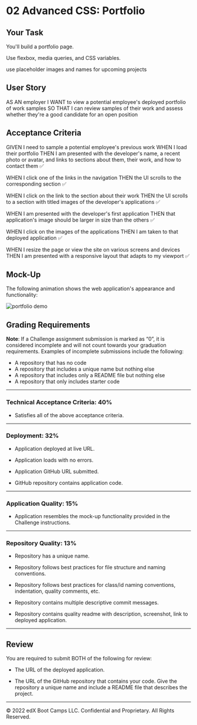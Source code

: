 # 02 Advanced CSS: Portfolio

## Your Task

You'll build a portfolio page. 

Use flexbox, media queries, and CSS variables.

use placeholder images and names for upcoming projects 

## User Story

AS AN employer
I WANT to view a potential employee's deployed portfolio of work samples
SO THAT I can review samples of their work and assess whether they're a good candidate for an open position


## Acceptance Criteria


GIVEN I need to sample a potential employee's previous work
WHEN I load their portfolio
THEN I am presented with the developer's name, a recent photo or avatar, and links to sections about them, their work, and how to contact them ✅

WHEN I click one of the links in the navigation
THEN the UI scrolls to the corresponding section ✅

WHEN I click on the link to the section about their work
THEN the UI scrolls to a section with titled images of the developer's applications ✅

WHEN I am presented with the developer's first application
THEN that application's image should be larger in size than the others ✅

WHEN I click on the images of the applications
THEN I am taken to that deployed application ✅

WHEN I resize the page or view the site on various screens and devices
THEN I am presented with a responsive layout that adapts to my viewport ✅


## Mock-Up

The following animation shows the web application's appearance and functionality:

![portfolio demo](02-advanced-css-homework-demo.gif)

## Grading Requirements

 **Note**: If a Challenge assignment submission is marked as “0”, it is considered incomplete and will not count towards your graduation requirements. Examples of incomplete submissions include the following:
* A repository that has no code
* A repository that includes a unique name but nothing else
* A repository that includes only a README file but nothing else
* A repository that only includes starter code
---

### Technical Acceptance Criteria: 40%

* Satisfies all of the above acceptance criteria.
---
### Deployment: 32%

* Application deployed at live URL.

* Application loads with no errors.

* Application GitHub URL submitted.

* GitHub repository contains application code.
---
### Application Quality: 15%

* Application resembles the mock-up functionality provided in the Challenge instructions.
---
### Repository Quality: 13%

* Repository has a unique name.

* Repository follows best practices for file structure and naming conventions.

* Repository follows best practices for class/id naming conventions, indentation, quality comments, etc.

* Repository contains multiple descriptive commit messages.

* Repository contains quality readme with description, screenshot, link to deployed application.
---

## Review

You are required to submit BOTH of the following for review:

* The URL of the deployed application.

* The URL of the GitHub repository that contains your code. Give the repository a unique name and include a README file that describes the project.

- - -
© 2022 edX Boot Camps LLC. Confidential and Proprietary. All Rights Reserved.
